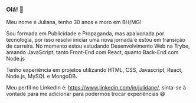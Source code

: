 ### Olá! 👋

Meu nome é Juliana, tenho 30 anos e moro em BH/MG!

Sou formada em Publicidade e Propaganda, mas apaixonada por tecnologia, por isso resolvi iniciar uma nova jornada e estou em transição de carreira. No momento estou estudando Desenvolvimento Web na Trybe, amando JavaScript, tanto Front-End com React, quanto Back-End com Node.js

Tenho experiência em projetos utilizando HTML, CSS, Javascript, React, Node.js, MySQL e MongoDB.

Meu perfil no LinkedIn é: https://www.linkedin.com/in/julidane/, sinta-se à vontade para me adicionar para podermos trocar experiências :smile:


<!--
**julidane/julidane** is a ✨ _special_ ✨ repository because its `README.md` (this file) appears on your GitHub profile.

Here are some ideas to get you started:

- 🔭 I’m currently working on ...
- 🌱 I’m currently learning ...
- 👯 I’m looking to collaborate on ...
- 🤔 I’m looking for help with ...
- 💬 Ask me about ...
- 📫 How to reach me: ...
- 😄 Pronouns: ...
- ⚡ Fun fact: ...
-->
